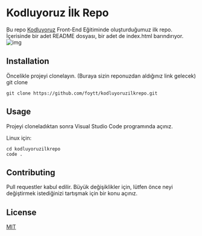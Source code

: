 ﻿# Kodluyoruz İlk Repo
Bu repo [Kodluyoruz](https://www.kodluyoruz.org/) Front-End Eğitiminde oluşturduğumuz ilk repo. İçerisinde bir adet README dosyası, bir adet de index.html barındırıyor.
![img](https://i.ibb.co/D1nwvGZ/Ekran-g-r-nt-s-2023-05-16-201047.png)
## Installation
Öncelikle projeyi clonelayın. (Buraya sizin reponuzdan aldığınız link gelecek)
git clone 
```
git clone https://github.com/foytt/kodluyoruzilkrepo.git
```
## Usage
Projeyi cloneladıktan sonra Visual Studio Code programında açınız.

Linux için:
```
cd kodluyoruzilkrepo
code .
```
## Contributing
Pull requestler kabul edilir. Büyük değişiklikler için, lütfen önce neyi değiştirmek istediğinizi tartışmak için bir konu açınız.
## License
[MIT](https://choosealicense.com/licenses/mit/)
